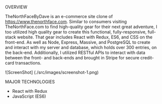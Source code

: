 OVERVIEW

TheNorthFaceByDave is an e-commerce site clone of https://www.thenorthface.com. Similar to consumers visiting TheNorthFace.com to find high-quality gear for their next great adventure, I too utilized high quality gear to create this functional, fully-responsive, full-stack website. That gear includes React with Redux, ES6, and CSS on the front-end. As well as Node, Express, Massive, and PostgreSQL to create and interact with my server and database, which holds over 300 entries, on the back-end. Additionally, I utilized RESTful APIs to interact with data between the front- and back-ends and brought in Stripe for secure credit-card transactions.

![ScreenShot] (./src/images/screenshot-1.png)

MAJOR TECHNOLOGIES

  <ul>
    <li>React with Redux</li>
    <li>JavaScript (ES6)</li>

  </ul>
